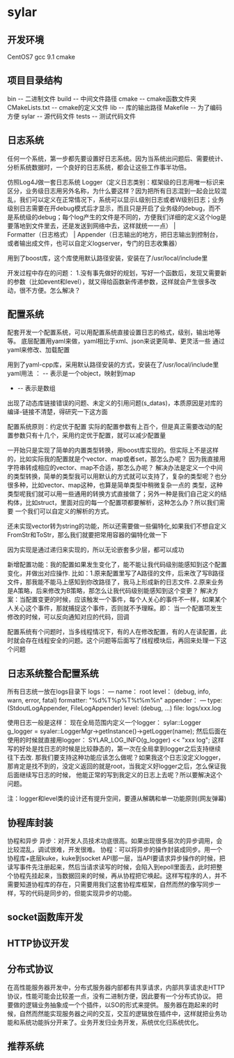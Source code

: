 # sylar

## 开发环境
CentOS7
gcc 9.1
cmake

## 项目目录结构
bin -- 二进制文件
build -- 中间文件路径
cmake -- cmake函数文件夹
CMakeLists.txt -- cmake的定义文件
lib -- 库的输出路径
Makefile -- 为了编码方便
sylar -- 源代码文件
tests -- 测试代码文件

## 日志系统
任何一个系统，第一步都先要设置好日志系统。因为当系统出问题后、需要统计、分析系统数据时，一个良好的日志系统，都会让这些工作事半功倍。

仿照Log4J做一套日志系统
Logger（定义日志类别：框架级的日志用唯一标识来区分，业务级日志用另外名称，为什么要这样？因为把所有日志混到一起会比较混乱，我们可以定义在正常情况下，系统可以显示L级别日志或者W级别日志；业务级别日志需要在开debug模式后才显示，而且只是开启了业务级的debug，而不是系统级的debug；每个log产生的文件是不同的，方便我们详细的定义这个log是要落地到文件里去，还是发送到网络中去，这样就统一一点）
    |   
        Formatter（日志格式）
    |
Appender（日志输出的地方，把日志输出到控制台，或者输出成文件，也可以自定义logserver，专门的日志收集器）

用到了boost库，这个库使用默认路径安装，安装在了/usr/local/include里

开发过程中存在的问题：
1.没有事先做好的规划，写好一个函数后，发现又需要新的参数（比如event和level），就又得给函数新传递参数，这样就会产生很多改动，很不方便。怎么解决？

## 配置系统
配套开发一个配置系统，可以用配置系统直接设置日志的格式，级别，输出地等等。
底层配置用yaml来做，yaml相比于xml、json来说更简单、更灵活一些
通过yaml来修改、加载配置

用到了yaml-cpp库，采用默认路径安装的方式，安装在了/usr/local/include里
yaml用法
： -- 表示是一个object，映射到map
-  -- 表示是数组

出现了动态库链接错误的问题、未定义的引用问题(s_datas)，本质原因是对库的编译-链接不清楚，得研究一下这方面

配置系统原则：约定优于配置
实际的配置参数有上百个，但是真正需要改动的配置参数只有十几个，采用约定优于配置，就可以减少配置量

一开始只是实现了简单的内置类型转换，用boost库实现的。但实际上不是这样的，比如实际我的配置就是个vector、map或者set，那怎么办呢？
因为我直接用字符串转成相应的vector、map不合适，那怎么办呢？
解决办法是定义一个中间的类型转换，简单的类型我可以用默认的方式就可以支持了，复杂的类型呢？也分很多种，比如vector、map这种，也算是简单类型中稍微复杂一点的
类型，这种类型呢我们就可以用一些通用的转换方式直接做了；另外一种是我们自己定义的结构体，比如struct，里面对应的每一个配置项都要解析，这种怎么办？所以我们需要
一个我们可以自定义的解析的方式。

还未实现vector转为string的功能，所以还需要做一些偏特化,如果我们不想自定义FromStr和ToStr，那么我们就要把常用容器的偏特化做一下

因为实现是通过递归来实现的，所以无论嵌套多少层，都可以成功

新增配置功能：我的配置如果发生变化了，能不能让我代码级别能感知到这个配置变化，并做出对应操作.
比如：1.原来配置里写了A路径的文件，后来改了写B路径文件，那我能不能马上感知到你改路径了，我马上形成新的日志文件.
     2.原来业务是A策略，后来修改为B策略，那怎么让我代码级别能感知到这个变更？
解决方案：当配置变更的时候，应该触发一个事件，每个人关心的事件不一样，如果某个人关心这个事件，那就捕捉这个事件，否则就不予理睬。即：
当一个配置项发生修改的时候，可以反向通知对应的代码，回调

配置系统有个问题时，当多线程情况下，有的人在修改配置，有的人在读配置，此时就会存在线程安全的问题。这个问题等后面写了线程模块后，再回来处理一下这个问题

## 日志系统整合配置系统
所有日志统一放在logs目录下
logs：
    — name： root
      level： (debug, info, warn, error, fatal)
      formatter: "%d%T%p%T%t%m%n"
      appender：
        — type: (StdoutLogAppender, FileLogAppender)
          level: (debug, ...)
          file: logs/xxx.log

使用日志一般是这样：
现在全局范围内定义一个logger： sylar::Logger g_logger = syaler::LoggerMgr->getInstance()->getLogger(name);
然后后面在使用的时候就直接用logger： SYLAR_LOG_INFO(g_logger) << "xxx log";
这样写的好处是找日志的时候是比较静态的，第一次在全局拿到logger之后支持继续往下去改.
那我们要支持这种功能应该怎么做呢？如果我这个日志没定义logger，那肯定是找不到的，没定义返回的就是root，当我定义好logger之后，怎么保证我后面继续写日志的时候，
他能正常的写到我定义的日志上去呢？所以要解决这个问题。

注：logger和level类的设计还有提升空间，要遵从解耦和单一功能原则(网友弹幕)

## 协程库封装
协程和异步
异步：对开发人员技术功底很高。如果出现很多层次的异步调用，会比较混乱，调试很难，开发很难。
协程：可以将异步的操作封装成同步。用一个协程库+底层kuke，kuke到socket API那一层，当API要请求异步操作的时候，把读写事件先注册起来，然后当请求读写的时候，会陷入到epoll里面去，此时把整个协程先挂起来，当数据回来的时候，再从协程把它唤起。这样写程序的人，并不需要知道协程库的存在，只需要用我们这套协程库框架，自然而然的像写同步一样，写的代码是同步的，但能实现异步的功能。

## socket函数库开发

## HTTP协议开发

## 分布式协议
在高性能服务器开发中，分布式服务器内部都有共享请求，内部共享请求走HTTP协议，性能可能会比较差一点，没有二进制方便，因此要有一个分布式协议。
把要做的逻辑业务抽象成一个个插件，以SO的形式来提供。
服务器在跑起来的时候，自然而然能实现服务器之间的交互，交互的逻辑放在插件中，这样就把业务功能和系统功能拆分开来了。业务开发归业务开发，系统优化归系统优化。

## 推荐系统
